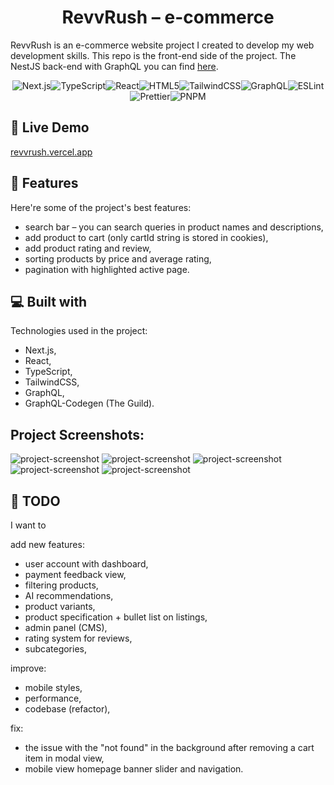 <h1 align="center" id="title">RevvRush – e-commerce</h1>

<p id="description">RevvRush is an e-commerce website project I created to develop my web development skills. This repo is the front-end side of the project. The NestJS back-end with GraphQL you can find <a href=https://github.com/mikepatch/revvrush-ecommerce--backend>here</a>.</p>

<p align="center"><img src="https://img.shields.io/badge/Next-black?style=for-the-badge&amp;logo=next.js&amp;logoColor=white" alt="Next.js"><img src="https://img.shields.io/badge/typescript-%23007ACC.svg?style=for-the-badge&amp;logo=typescript&amp;logoColor=white" alt="TypeScript"><img src="https://img.shields.io/badge/react-%2320232a.svg?style=for-the-badge&amp;logo=react&amp;logoColor=%2361DAFB" alt="React"><img src="https://img.shields.io/badge/html5-%23E34F26.svg?style=for-the-badge&amp;logo=html5&amp;logoColor=white" alt="HTML5"><img src="https://img.shields.io/badge/tailwindcss-%2338B2AC.svg?style=for-the-badge&amp;logo=tailwind-css&amp;logoColor=white" alt="TailwindCSS"><img src="https://img.shields.io/badge/-GraphQL-E10098?style=for-the-badge&amp;logo=graphql&amp;logoColor=white" alt="GraphQL"><img src="https://img.shields.io/badge/ESLint-4B3263?style=for-the-badge&amp;logo=eslint&amp;logoColor=white" alt="ESLint"><img src="https://camo.githubusercontent.com/5a48e200136e84356d6eb377acd41fabcbc4571de83a93fcd84046f0c4a56ee7/68747470733a2f2f696d672e736869656c64732e696f2f62616467652f70726574746965722d3141324333343f7374796c653d666f722d7468652d6261646765266c6f676f3d7072657474696572266c6f676f436f6c6f723d463742413345" alt="Prettier"><img src="https://img.shields.io/badge/pnpm-%234a4a4a.svg?style=for-the-badge&logo=pnpm&logoColor=f69220" alt="PNPM"></p>

<h2>🚀 Live Demo</h2>

[revvrush.vercel.app](https://revvrush.vercel.app/)

<h2>🧐 Features</h2>

Here're some of the project's best features:

- search bar – you can search queries in product names and descriptions,
- add product to cart (only cartId string is stored in cookies),
- add product rating and review,
- sorting products by price and average rating,
- pagination with highlighted active page.

<h2>💻 Built with</h2>

Technologies used in the project:

- Next.js,
- React,
- TypeScript,
- TailwindCSS,
- GraphQL,
- GraphQL-Codegen (The Guild).

<h2>Project Screenshots:</h2>

<img src="https://lh3.googleusercontent.com/pw/AP1GczNmsX6aLIFsCOB3qTpT8YMylKI6jiBfKmOZvpBg40ZKItI5g-6GuynPCtPiuv-9gJJukHj5NhUnSwGK8ZWTEmoROjYaFwsgpZh1VpYeJWKrcislzfE548hTagJJgIrmSzJnlIKHEH875msRFEotto0=w2214-h1330-s-no-gm?authuser=0" alt="project-screenshot" >

<img src="https://lh3.googleusercontent.com/pw/AP1GczNpJ9xMPSR0G9bIekNrwQAp8OAImHX9J_1K8c9IAjz8POgsym8H9O21I_cyQ45_iKaHqo1tMwb_RsxbKQJM1v7vCX8lh3G-e3xJ24GtT5F8uQUskJ-AFRxTLs_Bb9KKnN62e6wtUjDtHfrgRxLNmHc=w2232-h1308-s-no-gm?authuser=0" alt="project-screenshot" >

<img src="https://lh3.googleusercontent.com/pw/AP1GczOLVlowu2gXJ8BnAcJXwvCBMqKoYwT5961x54r1eV04s_pxjTGC-RaMp4FqNVptNHd6HZxAxoUKwaUV0o-IcBaMDPaejefybyN8uxYbnE5VMoCg5VeSwjTyBVlD36itNjqwd_C1kYR5MiiMofhrzvc=w1594-h970-s-no-gm?authuser=0" alt="project-screenshot" >

<img src="https://lh3.googleusercontent.com/pw/AP1GczPagkNm_mwrhSyddyPsFyKjnpeytn1awedlFSwPMJJuARr4VzWbjCCjwnPBf14aMQIi_m8miZpvlHA-2--fwidKs6-gr3wZplmZiYAlMT1M1twje8ilObbMwKjQ8eqDkk7plv1AWcjFLS6kPXI8Bis=w2216-h1351-s-no-gm?authuser=0" alt="project-screenshot" >

<img src="https://lh3.googleusercontent.com/pw/AP1GczNDkwFCg0gD4a6dlpJchdikJUVLIvo1RDakr6lmtsFG8q_PbpmY3eFM7hU3GnNTxgzoJPfKECXVBLJtrUGd5K89PsTdUTHGtaILpZi4X68PJg0bwjFy5AEQ_GTwFUa0ktxNKah9mUCOlUYCLp5-h7o=w2216-h1351-s-no-gm?authuser=0" alt="project-screenshot" >

<h2>📝 TODO</h2>

I want to

add new features:

- user account with dashboard,
- payment feedback view,
- filtering products,
- AI recommendations,
- product variants,
- product specification + bullet list on listings,
- admin panel (CMS),
- rating system for reviews,
- subcategories,

improve:

- mobile styles,
- performance,
- codebase (refactor),

fix:

- the issue with the "not found" in the background after removing a cart item in modal view,
- mobile view homepage banner slider and navigation.
